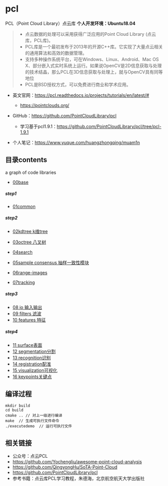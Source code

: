 <!--
 * @Description: 
 * @Author: HCQ
 * @Company(School): UCAS
 * @Date: 2020-10-04 18:17:00
 * @LastEditors: HCQ
 * @LastEditTime: 2020-10-09 13:13:37
-->
# pcl
PCL（Point Cloud Library）点云库  **个人开发环境：Ubuntu18.04**


>* 点云数据的处理可以采用获得广泛应用的Point Cloud Library (点云库，PCL库)。
>*  PCL库是一个最初发布于2013年的开源C++库。它实现了大量点云相关的通用算法和高效的数据管理。
>* 支持多种操作系统平台，可在Windows、Linux、Android、Mac OS X、部分嵌入式实时系统上运行。如果说OpenCV是2D信息获取与处理的技术结晶，那么PCL在3D信息获取与处理上，就与OpenCV具有同等地位
>*  PCL是BSD授权方式，可以免费进行商业和学术应用。

* 英文官网：https://pcl.readthedocs.io/projects/tutorials/en/latest/#
    * https://pointclouds.org/
* GitHub：https://github.com/PointCloudLibrary/pcl
    * 学习基于pcl1.9.1：https://github.com/PointCloudLibrary/pcl/tree/pcl-1.9.1



* 个人笔记：https://www.yuque.com/huangzhongqing/muam1n



## 目录contents
a graph of code libraries
* [00base](00base)
##### step1
* [01common](01common )

##### step2
* [02kdtree k维tree](02kdtree)
* [03octree 八叉树](03octree)
* [04search](04search)

* [05sample consensus  抽样一致性模块](05sampleconsensus抽样一致性模块)
* [06range-images](06range-images)
* [07tracking](07tracking )

##### step3
* [08 io 输入输出](08IO输入输出)
* [09 filters 滤波](09filters滤波)
* [10 features 特征](10features特征)


##### step4
* [11 surface表面 ](11surface表面 )
* [12 segmentation分割](12segmentation分割)
* [13 recognition识别](13recognition识别)
* [14 registration配准](14registration配准)
* [15 visualization可视化](15visualization可视化)
* [16 keypoints关键点](16keypoints关键点)


## 编译过程
```shell
mkdir build
cd build
cmake .. // 对上一级进行编译
make  // 生成可执行文件命令
./executedemo  // 运行可执行文件
```


## 相关链接
* 公众号：点云PCL
* https://github.com/Yochengliu/awesome-point-cloud-analysis
* https://github.com/QingyongHu/SoTA-Point-Cloud
* https://github.com/PointCloudLibrary/pcl
* 参考书籍：点云库PCL学习教程，朱德海，北京航空航天大学出版社